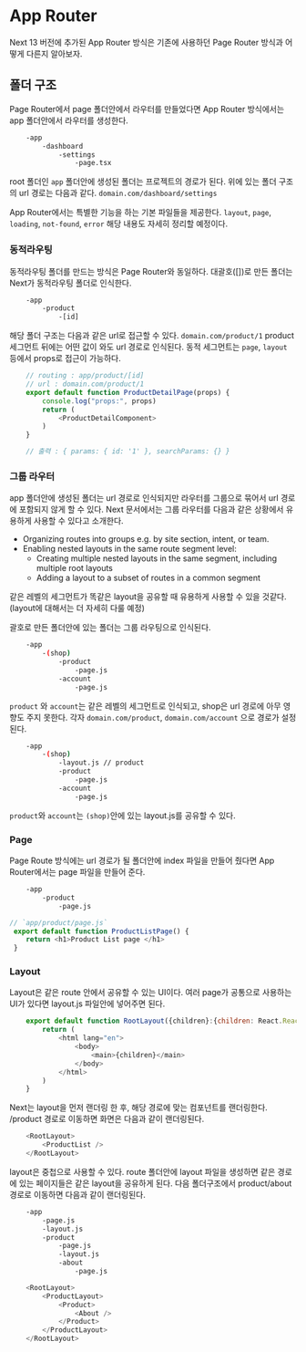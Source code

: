 # App Router

Next 13 버전에 추가된 App Router 방식은 기존에 사용하던 Page Router 방식과 어떻게 다른지 알아보자.

## 폴더 구조

Page Router에서 page 폴더안에서 라우터를 만들었다면 App Router 방식에서는 app 폴더안에서 라우터를 생성한다.

``` bash
    -app
        -dashboard
            -settings
                -page.tsx
```

root 폴더인 `app` 폴더안에 생성된 폴더는 프로젝트의 경로가 된다.
위에 있는 폴더 구조의 url 경로는 다음과 같다.
`domain.com/dashboard/settings`

App Router에서는 특별한 기능을 하는 기본 파일들을 제공한다.
`layout`, `page`, `loading`, `not-found`, `error` 해당 내용도 자세히 정리할 예정이다.

### 동적라우팅

동적라우팅 폴더를 만드는 방식은 Page Router와 동일하다.
대괄호([])로 만든 폴더는 Next가 동적라우팅 폴더로 인식한다.

``` bash
    -app
        -product
            -[id]
```

해당 폴더 구조는 다음과 같은 url로 접근할 수 있다.
`domain.com/product/1` product 세그먼트 뒤에는 어떤 값이 와도 url 경로로 인식된다.
동적 세그먼트는 `page`, `layout` 등에서 props로 접근이 가능하다.

``` js
    // routing : app/product/[id]
    // url : domain.com/product/1
    export default function ProductDetailPage(props) {
        console.log("props:", props)
        return (
            <ProductDetailComponent>
        )
    }

    // 출력 : { params: { id: '1' }, searchParams: {} }
```

### 그룹 라우터

app 폴더안에 생성된 폴더는 url 경로로 인식되지만 라우터를 그룹으로 묶어서 url 경로에 포함되지 않게 할 수 있다.
Next 문서에서는 그룹 라우터를 다음과 같은 상황에서 유용하게 사용할 수 있다고 소개한다.

- Organizing routes into groups e.g. by site section, intent, or team.
- Enabling nested layouts in the same route segment level:
  - Creating multiple nested layouts in the same segment, including multiple root layouts
  - Adding a layout to a subset of routes in a common segment

같은 레벨의 세그먼트가 똑같은 layout을 공유할 때 유용하게 사용할 수 있을 것같다.
(layout에 대해서는 더 자세히 다룰 예정)

괄호로 만든 폴더안에 있는 폴더는 그룹 라우팅으로 인식된다.

``` bash
    -app
        -(shop)
            -product
                -page.js
            -account
                -page.js
```

`product` 와 `account`는 같은 레벨의 세그먼트로 인식되고, shop은 url 경로에 아무 영향도 주지 못한다.
각자 `domain.com/product`, `domain.com/account` 으로 경로가 설정된다.

``` bash
    -app
        -(shop)
            -layout.js // product
            -product
                -page.js
            -account
                -page.js
```

`product`와 `account`는 `(shop)`안에 있는 layout.js를 공유할 수 있다.

### Page

Page Route 방식에는 url 경로가 될 폴더안에 index 파일을 만들어 줬다면 App Router에서는
page 파일을 만들어 준다.

``` bash
    -app
        -product
            -page.js
```

``` js
// `app/product/page.js` 
 export default function ProductListPage() {
    return <h1>Product List page </h1>
 }
```

### Layout

Layout은 같은 route 안에서 공유할 수 있는 UI이다.
여러 page가 공통으로 사용하는 UI가 있다면 layout.js 파일안에 넣어주면 된다.

``` js
    export default function RootLayout({children}:{children: React.ReactNode}) {
        return (
            <html lang="en">
                <body>
                    <main>{children}</main>
                </body>
            </html>
        )
    }
```

Next는 layout을 먼저 랜더링 한 후, 해당 경로에 맞는 컴포넌트를 랜더링한다.
/product 경로로 이동하면 화면은 다음과 같이 랜더링된다.

``` js
    <RootLayout>
        <ProductList />
    </RootLayout>
```

layout은 중첩으로 사용할 수 있다. route 폴더안에 layout 파일을 생성하면 같은 경로에 있는 페이지들은
같은 layout을 공유하게 된다. 다음 폴더구조에서 product/about 경로로 이동하면 다음과 같이 랜더링된다.

``` bash
    -app
        -page.js
        -layout.js
        -product
            -page.js
            -layout.js
            -about
                -page.js

```

``` js
    <RootLayout>
        <ProductLayout>
            <Product>
                <About />
            </Product>
        </ProductLayout>
    </RootLayout>
```
